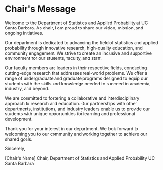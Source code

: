 # Chair's Message

Welcome to the Department of Statistics and Applied Probability at UC Santa Barbara. As chair, I am proud to share our vision, mission, and ongoing initiatives.

Our department is dedicated to advancing the field of statistics and applied probability through innovative research, high-quality education, and community engagement. We strive to create an inclusive and supportive environment for our students, faculty, and staff.

Our faculty members are leaders in their respective fields, conducting cutting-edge research that addresses real-world problems. We offer a range of undergraduate and graduate programs designed to equip our students with the skills and knowledge needed to succeed in academia, industry, and beyond.

We are committed to fostering a collaborative and interdisciplinary approach to research and education. Our partnerships with other departments, institutions, and industry leaders enable us to provide our students with unique opportunities for learning and professional development.

Thank you for your interest in our department. We look forward to welcoming you to our community and working together to achieve our shared goals.

Sincerely,

[Chair's Name]
Chair, Department of Statistics and Applied Probability
UC Santa Barbara